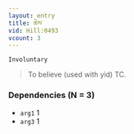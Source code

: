 ```yaml
---
layout: entry
title: ཆེས་
vid: Hill:0493
vcount: 3
---
```

`Involuntary` 
> To believe (used with yid) TC\.

### Dependencies (N = 3)
* `arg1` 1
* `arg3` 1

